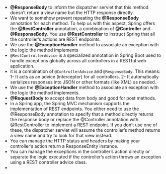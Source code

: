 - **@ResponseBody** to inform the dispatcher servlet that this method doesn’t return a view name but the HTTP response directly.
- We want to somehow prevent repeating the **@ResponseBody** annotation for each method. To help us with this aspect, Spring offers the **@RestController** annotation, a combination of **@Controller** and **@ResponseBody**. You use **@RestController** to instruct Spring that all the controller’s actions are REST endpoints.
- We use the **@ExceptionHandler** method to associate an exception with the logic the method implements
- `@RestControllerAdvice` is a specialized annotation in Spring Boot used to handle exceptions globally across all controllers in a RESTful web application.
- it is a combination of `@ControllerAdvice` and `@ResponseBody`. This means:
    1- It acts as an advice (interceptor) for all controllers.
    2- It automatically serializes responses into JSON or other formats (like XML) as needed.
- We use the **@ExceptionHandler** method to associate an exception with the logic the method implements.
- **@RequestBody** to accept data from body and good for post methods.
- In a Spring app, the Spring MVC mechanism supports the implementation of REST endpoints. You either need to use the @ResponseBody annotation to specify that a method directly returns the response body or replace the @Controller annotation with @RestController to implement a REST endpoint. If you don’t use one of these, the dispatcher servlet will assume the controller’s method returns a view name and try to look for that view instead.
- You can manage the HTTP status and headers by making your controller’s action return a ResponseEntity instance.
- You can manage the exceptions in the controller’s action directly or separate the logic executed if the controller’s action throws an exception using a REST controller advice class.
- 